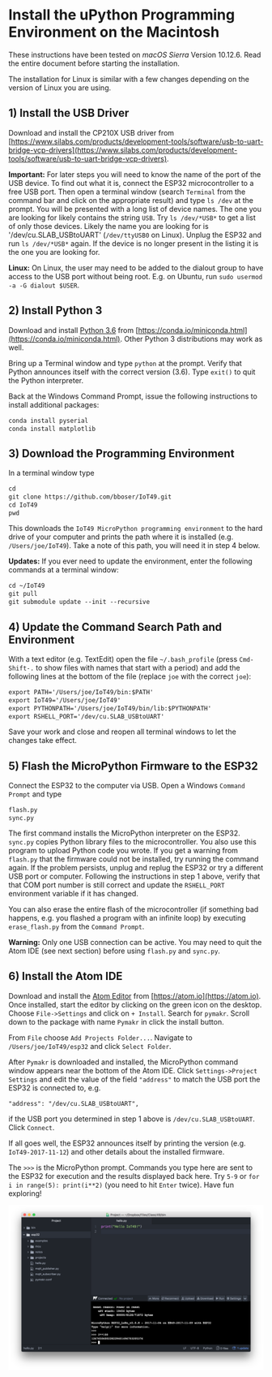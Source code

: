 # Install the uPython Programming Environment on the Macintosh

These instructions have been tested on *macOS Sierra* Version 10.12.6. Read the entire document before starting the installation. 

The installation for Linux is similar with a few changes depending on the version of Linux you are using.

## 1) Install the USB Driver

Download and install the CP210X USB driver from [https://www.silabs.com/products/development-tools/software/usb-to-uart-bridge-vcp-drivers](https://www.silabs.com/products/development-tools/software/usb-to-uart-bridge-vcp-drivers). 

**Important:** For later steps you will need to know the name of the port of the USB device. To find out what it is, connect the ESP32 microcontroller to a free USB port. Then open a terminal window (search `Terminal` from the command bar and click on the appropriate result) and type `ls /dev` at the prompt. You will be presented with a long list of device names. The one you are looking for likely contains the string `USB`. Try `ls /dev/*USB*` to get a list of only those devices. Likely the name you are looking for is '/dev/cu.SLAB_USBtoUART' (`/dev/ttyUSB0` on Linux). Unplug the ESP32 and run `ls /dev/*USB*` again. If the device is no longer present in the listing it is the one you are looking for.

**Linux:** On Linux, the user may need to be added to the dialout group to have access to the USB port without being root. E.g. on Ubuntu, run `sudo usermod -a -G dialout $USER`.

## 2) Install Python 3

Download and install [Python 3.6](https://conda.io/miniconda.html) from [https://conda.io/miniconda.html](https://conda.io/miniconda.html). Other Python 3 distributions may work as well.

Bring up a Terminal window and type `python` at the prompt. Verify that Python announces itself with the correct version (3.6). Type `exit()` to quit the Python interpreter.

Back at the Windows Command Prompt, issue the following instructions to install additional packages:

```
conda install pyserial
conda install matplotlib
```

## 3) Download the Programming Environment

In a terminal window type

```
cd
git clone https://github.com/bboser/IoT49.git
cd IoT49
pwd
```

This downloads the `IoT49 MicroPython programming environment` to the hard drive of your computer and prints the path where it is installed (e.g. `/Users/joe/IoT49`). Take a note of this path, you will need it in step 4 below.

**Updates:** If you ever need to update the environment, enter the following commands at a terminal window:

```
cd ~/IoT49
git pull
git submodule update --init --recursive
``` 

## 4) Update the Command Search Path and Environment

With a text editor (e.g. TextEdit) open the file `~/.bash_profile` (press `Cmd-Shift-.` to show files with names that start with a period) and add the following lines at the bottom of the file (replace `joe` with the correct `joe`):

```
export PATH='/Users/joe/IoT49/bin:$PATH'
export IoT49='/Users/joe/IoT49'
export PYTHONPATH='/Users/joe/IoT49/bin/lib:$PYTHONPATH'
export RSHELL_PORT='/dev/cu.SLAB_USBtoUART'
```

Save your work and close and reopen all terminal windows to let the changes take effect. 

## 5) Flash the MicroPython Firmware to the ESP32

Connect the ESP32 to the computer via USB. Open a Windows `Command Prompt` and type 

```
flash.py
sync.py
```

The first command installs the MicroPython interpreter on the ESP32. `sync.py` copies Python library files to the microcontroller. You also use this program to upload Python code you wrote. If you get a warning from `flash.py` that the firmware could not be installed, try running the command again. If the problem persists, unplug and replug the ESP32 or try a different USB port or computer. Following the instructions in step 1 above, verify that that COM port number is still correct and update the `RSHELL_PORT` environment variable if it has changed.

You can also erase the entire flash of the microcontroller (if something bad happens, e.g. you flashed a program with an infinite loop) by executing `erase_flash.py` from the `Command Prompt`.

**Warning:** Only one USB connection can be active. You may need to quit the Atom IDE (see next section) before using `flash.py` and `sync.py`.

## 6) Install the Atom IDE

Download and install the [Atom Editor](https://atom.io) from [https://atom.io](https://atom.io). Once installed, start the editor by clicking on the green icon on the desktop. Choose `File->Settings` and click on `+ Install`. Search for `pymakr`. Scroll down to the package with name `Pymakr` in click the install button.

From `File` choose `Add Projects Folder...`. Navigate to `/Users/joe/IoT49/esp32` and click `Select Folder`.

After `Pymakr` is downloaded and installed, the MicroPython command window appears near the bottom of the Atom IDE. Click `Settings->Project Settings` and edit the value of the field `"address"` to match the USB port the ESP32 is connected to, e.g.

```
"address": "/dev/cu.SLAB_USBtoUART",
```
if the USB port you determined in step 1 above is `/dev/cu.SLAB_USBtoUART`. Click `Connect`. 

If all goes well, the ESP32 announces itself by printing the version  (e.g. `IoT49-2017-11-12`) and other details about the installed firmware. 

The `>>>` is the MicroPython prompt. Commands you type here are sent to the ESP32 for execution and the results displayed back here. Try `5-9` or `for i in range(5): print(i**2)` (you need to hit `Enter` twice). Have fun exploring!

![Atom IDE Screenshot](atom_screen.png)

